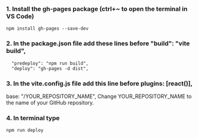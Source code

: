 ### 1. Install the gh-pages package (ctrl+~ to open the terminal in VS Code)
  `npm install gh-pages --save-dev`
  
### 2. In the package.json file add these lines before "build": "vite build",
  ```
    "predeploy": "npm run build",
    "deploy": "gh-pages -d dist",
  ```
### 3. In the vite.config.js file add this line before plugins: [react()],
  base: "/YOUR_REPOSITORY_NAME",
  Change YOUR_REPOSITORY_NAME to the name of your GitHub repository.

### 4. In terminal type
  `npm run deploy`